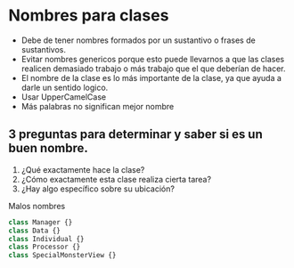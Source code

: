 # Nombres para clases

- Debe de tener nombres formados por un sustantivo o frases de sustantivos.
- Evitar nombres genericos porque esto puede llevarnos a que las clases realicen
  demasiado trabajo o más trabajo que el que deberían de hacer.
- El nombre de la clase es lo más importante de la clase, ya que ayuda a darle
  un sentido logico.
- Usar UpperCamelCase
- Más palabras no significan mejor nombre

## 3 preguntas para determinar y saber si es un buen nombre.

1. ¿Qué exactamente hace la clase?
2. ¿Cómo exactamente esta clase realiza cierta tarea?
3. ¿Hay algo específico sobre su ubicación?

Malos nombres

```javascript
class Manager {}
class Data {}
class Individual {}
class Processor {}
class SpecialMonsterView {}
```
